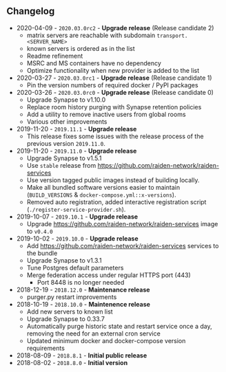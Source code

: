 ## Changelog
- 2020-04-09 - `2020.03.0rc2` - **Upgrade release** (Release candidate 2)
  - matrix servers are reachable with subdomain `transport.<SERVER_NAME>`
  - known servers is ordered as in the list
  - Readme refinement
  - MSRC and MS containers have no dependency
  - Optimize functionality when new provider is added to the list
- 2020-03-27 - `2020.03.0rc1` - **Upgrade release** (Release candidate 1)
  - Pin the version numbers of required docker / PyPI packages 
- 2020-03-26 - `2020.03.0rc0` - **Upgrade release** (Release candidate 0)
  - Upgrade Synapse to v1.10.0
  - Replace room history purging with Synapse retention policies
  - Add a utility to remove inactive users from global rooms
  - Various other improvements
- 2019-11-20 - `2019.11.1` - **Upgrade release**
  - This release fixes some issues with the release process of the previous version `2019.11.0`.
- 2019-11-20 - `2019.11.0` - **Upgrade release**
  - Upgrade Synapse to v1.5.1
  - Use `stable` release from https://github.com/raiden-network/raiden-services
  - Use version tagged public images instead of building locally.
  - Make all bundled software versions easier to maintain (`BUILD_VERSIONS` & `docker-compose.yml::x-versions`).
  - Removed auto registration, added interactive registration script (`./register-service-provider.sh`).
- 2019-10-07 - `2019.10.1` - **Upgrade release**
  - Upgrade https://github.com/raiden-network/raiden-services image to `v0.4.0`
- 2019-10-02 - `2019.10.0` - **Upgrade release**
  - Add https://github.com/raiden-network/raiden-services services to the bundle
  - Upgrade Synapse to v1.3.1
  - Tune Postgres default parameters
  - Merge federation access under regular HTTPS port (443)
    - Port 8448 is no longer needed
- 2018-12-19 - `2018.12.0` - **Maintenance release**
  - purger.py restart improvements
- 2018-10-19 - `2018.10.0` - **Maintenence release**
  - Add new servers to known list
  - Upgrade Synapse to 0.33.7
  - Automatically purge historic state and restart service once a day, removing the need for an external cron service
  - Updated minimum docker and docker-compose version requirements
- 2018-08-09 - `2018.8.1` - **Initial public release**
- 2018-08-02 - `2018.8.0` - **Initial version**

